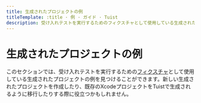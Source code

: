 ```yaml
---
title: 生成されたプロジェクトの例
titleTemplate: :title · 例 · ガイド · Tuist
description: 受け入れテストを実行するためのフィクスチャとして使用している生成されたプロジェクトの例。
---
```


# 生成されたプロジェクトの例

このセクションでは、受け入れテストを実行するための[フィクスチャ](https://github.com/tuist/tuist/tree/main/cli/Fixtures)として使用している<LocalizedLink to="/guides/features/projects">生成されたプロジェクト</LocalizedLink>の例を見つけることができます。新しい生成されたプロジェクトを作成したり、既存のXcodeプロジェクトをTuistで生成されるように移行したりする際に役立つかもしれません。